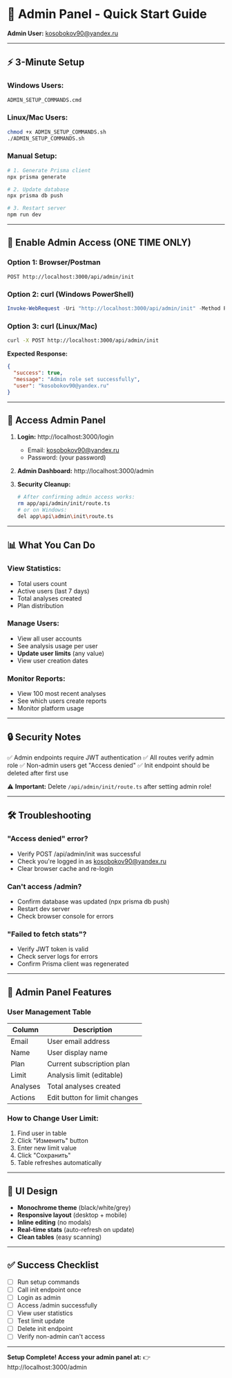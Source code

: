 # 🚀 Admin Panel - Quick Start Guide

**Admin User:** kosobokov90@yandex.ru

---

## ⚡ 3-Minute Setup

### Windows Users:
```cmd
ADMIN_SETUP_COMMANDS.cmd
```

### Linux/Mac Users:
```bash
chmod +x ADMIN_SETUP_COMMANDS.sh
./ADMIN_SETUP_COMMANDS.sh
```

### Manual Setup:
```bash
# 1. Generate Prisma client
npx prisma generate

# 2. Update database
npx prisma db push

# 3. Restart server
npm run dev
```

---

## 🔑 Enable Admin Access (ONE TIME ONLY)

### Option 1: Browser/Postman
```
POST http://localhost:3000/api/admin/init
```

### Option 2: curl (Windows PowerShell)
```powershell
Invoke-WebRequest -Uri "http://localhost:3000/api/admin/init" -Method POST
```

### Option 3: curl (Linux/Mac)
```bash
curl -X POST http://localhost:3000/api/admin/init
```

**Expected Response:**
```json
{
  "success": true,
  "message": "Admin role set successfully",
  "user": "kosobokov90@yandex.ru"
}
```

---

## 🎯 Access Admin Panel

1. **Login:** http://localhost:3000/login
   - Email: kosobokov90@yandex.ru
   - Password: (your password)

2. **Admin Dashboard:** http://localhost:3000/admin

3. **Security Cleanup:**
   ```bash
   # After confirming admin access works:
   rm app/api/admin/init/route.ts
   # or on Windows:
   del app\api\admin\init\route.ts
   ```

---

## 📊 What You Can Do

### View Statistics:
- Total users count
- Active users (last 7 days)
- Total analyses created
- Plan distribution

### Manage Users:
- View all user accounts
- See analysis usage per user
- **Update user limits** (any value)
- View user creation dates

### Monitor Reports:
- View 100 most recent analyses
- See which users create reports
- Monitor platform usage

---

## 🔒 Security Notes

✅ Admin endpoints require JWT authentication
✅ All routes verify admin role
✅ Non-admin users get "Access denied"
✅ Init endpoint should be deleted after first use

⚠️ **Important:** Delete `/api/admin/init/route.ts` after setting admin role!

---

## 🛠️ Troubleshooting

### "Access denied" error?
- Verify POST /api/admin/init was successful
- Check you're logged in as kosobokov90@yandex.ru
- Clear browser cache and re-login

### Can't access /admin?
- Confirm database was updated (npx prisma db push)
- Restart dev server
- Check browser console for errors

### "Failed to fetch stats"?
- Verify JWT token is valid
- Check server logs for errors
- Confirm Prisma client was regenerated

---

## 📱 Admin Panel Features

### User Management Table
| Column | Description |
|--------|-------------|
| Email | User email address |
| Name | User display name |
| Plan | Current subscription plan |
| Limit | Analysis limit (editable) |
| Analyses | Total analyses created |
| Actions | Edit button for limit changes |

### How to Change User Limit:
1. Find user in table
2. Click "Изменить" button
3. Enter new limit value
4. Click "Сохранить"
5. Table refreshes automatically

---

## 🎨 UI Design

- **Monochrome theme** (black/white/grey)
- **Responsive layout** (desktop + mobile)
- **Inline editing** (no modals)
- **Real-time stats** (auto-refresh on update)
- **Clean tables** (easy scanning)

---

## ✅ Success Checklist

- [ ] Run setup commands
- [ ] Call init endpoint once
- [ ] Login as admin
- [ ] Access /admin successfully
- [ ] View user statistics
- [ ] Test limit update
- [ ] Delete init endpoint
- [ ] Verify non-admin can't access

---

**Setup Complete! Access your admin panel at:**
👉 http://localhost:3000/admin
































